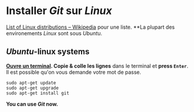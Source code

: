 # Installer *Git* sur *Linux*

[List of Linux distributions – Wikipedia](http://en.wikipedia.org/wiki/List_of_Linux_distributions) pour une liste. **La plupart des environements *Linux* sont sous *Ubuntu*.


## *Ubuntu*-linux systems

**[Ouvre un terminal](https://help.ubuntu.com/community/UsingTheTerminal). Copie & colle les lignes** dans le terminal et **press `Enter`**. Il est possible qu'on vous demande votre mot de passe.

```shell
sudo apt-get update
sudo apt-get upgrade
sudo apt-get install git
```

**You can use *Git* now.**
